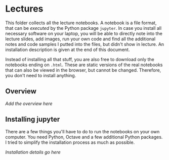 # Lectures

This folder collects all the lecture notebooks. A notebook is a file format, that can be *executed* by the Python package ``jupyter``. In case you install all necessary software on your laptop, you will be able to directly note into the lecture slides, add images, run your own code and find all the additional notes and code samples I putted into the files, but didn't show in lecture. An installation description is given at the end of this document.

Instead of installing all that stuff, you are also free to download only the notebooks ending on ``.html``. These are static versions of the real notebooks that can also be viewed in the browser, but cannot be changed. Therefore, you don't need to install anything.

## Overview

*Add the overview here*

## Installing jupyter

There are a few things you'll have to do to run the notebooks on your own computer. You need Python, Octave and a few additional Python packages. I tried to simplify the installation process as much as possible.

*Installation details go here*

